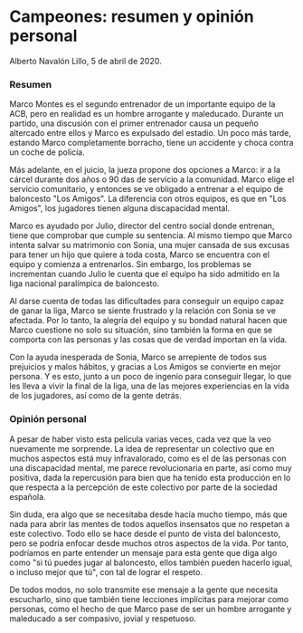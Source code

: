 # Campeones: resumen y opinión personal

Alberto Navalón Lillo, 5 de abril de 2020.

### Resumen

Marco Montes es el segundo entrenador de un importante equipo de la ACB, pero en realidad es un hombre arrogante y maleducado. Durante un partido, una discusión con el primer entrenador causa un pequeño altercado entre ellos y Marco es expulsado del estadio. Un poco más tarde, estando Marco completamente borracho, tiene un accidente y choca contra un coche de policía.

Más adelante, en el juicio, la jueza propone dos opciones a Marco: ir a la cárcel durante dos años o 90 das de servicio a la comunidad. Marco elige el servicio comunitario, y entonces se ve obligado a entrenar a el equipo de baloncesto "Los Amigos". La diferencia con otros equipos, es que en "Los Amigos", los jugadores tienen alguna discapacidad mental.

Marco es ayudado por Julio, director del centro social donde entrenan, tiene que comprobar que cumple su sentencia. Al mismo tiempo que Marco intenta salvar su matrimonio con Sonia, una mujer cansada de sus excusas para tener un hijo que quiere a toda costa, Marco se encuentra con el equipo y comienza a entrenarlos. Sin embargo, los problemas se incrementan cuando Julio le cuenta que el equipo ha sido admitido en la liga nacional paralímpica de baloncesto.

Al darse cuenta de todas las dificultades para conseguir un equipo capaz de ganar la liga, Marco se siente frustrado y la relación con Sonia se ve afectada. Por lo tanto, la alegría del equipo y su bondad natural hacen que Marco cuestione no solo su situación, sino también la forma en que se comporta con las personas y las cosas que de verdad importan en la vida.

Con la ayuda inesperada de Sonia, Marco se arrepiente de todos sus prejuicios y malos hábitos, y gracias a Los Amigos se convierte en mejor persona. Y es esto, junto a un poco de ingenio para conseguir llegar, lo que les lleva a vivir la final de la liga, una de las mejores experiencias en la vida de los jugadores, así como de la gente detrás.

### Opinión personal

A pesar de haber visto esta película varias veces, cada vez que la veo nuevamente me sorprende. La idea de representar un colectivo que en muchos aspectos está muy infravalorado, como es el de las personas con una discapacidad mental, me parece revolucionaria en parte, así como muy positiva, dada la repercusión para bien que ha tenido esta producción en lo que respecta a la percepción de este colectivo por parte de la sociedad española.

Sin duda, era algo que se necesitaba desde hacía mucho tiempo, más que nada para abrir las mentes de todos aquellos insensatos que no respetan a este colectivo. Todo ello se hace desde el punto de vista del baloncesto, pero se podría enfocar desde muchos otros aspectos de la vida. Por tanto, podríamos en parte entender un mensaje para esta gente que diga algo como "si tú puedes jugar al baloncesto, ellos también pueden hacerlo igual, o incluso mejor que tú", con tal de lograr el respeto.

De todos modos, no solo transmite ese mensaje a la gente que necesita escucharlo, sino que también tiene lecciones implícitas para mejorar como personas, como el hecho de que Marco pase de ser un hombre arrogante y maleducado a ser compasivo, jovial y respetuoso.
